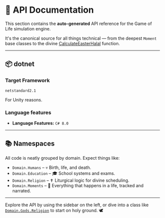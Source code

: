 # 🧾 API Documentation

This section contains the **auto-generated** API reference for the Game of Life simulation engine.

It's the canonical source for all things technical — from the deepest `Moment` base classes to the divine [CalculateEasterHalal](xref:Domain.Humans.Human) function.

---

## 📦 dotnet

### Target Framework

`netstandard2.1`

For Unity reasons.

### Language features

- **Language Features:** `C# 8.0`

---

## 📚 Namespaces

All code is neatly grouped by domain. Expect things like:

- `Domain.Humans` – 💀 Birth, life, and death.
- `Domain.Education` – 🎓 School systems and exams.
- `Domain.Religion` – ✝️ Liturgical logic for divine scheduling.
- `Domain.Moments` – 📆 Everything that happens in a life, tracked and narrated.

---

Explore the API by using the sidebar on the left, or dive into a class like [`Domain.Gods.Religion`](Domain.Gods.Religion.html) to start on holy ground. 🕊️
